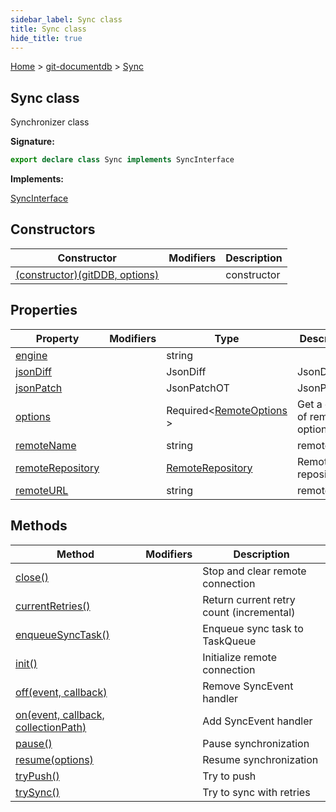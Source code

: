 ```yaml
---
sidebar_label: Sync class
title: Sync class
hide_title: true
---
```


[Home](./index.md) &gt; [git-documentdb](./git-documentdb.md) &gt; [Sync](./git-documentdb.sync.md)

## Sync class

Synchronizer class

<b>Signature:</b>

```typescript
export declare class Sync implements SyncInterface 
```
<b>Implements:</b>

[SyncInterface](./git-documentdb.syncinterface.md)

## Constructors

|  Constructor | Modifiers | Description |
|  --- | --- | --- |
|  [(constructor)(gitDDB, options)](./git-documentdb.sync._constructor_.md) |  | constructor |

## Properties

|  Property | Modifiers | Type | Description |
|  --- | --- | --- | --- |
|  [engine](./git-documentdb.sync.engine.md) |  | string |  |
|  [jsonDiff](./git-documentdb.sync.jsondiff.md) |  | JsonDiff | JsonDiff |
|  [jsonPatch](./git-documentdb.sync.jsonpatch.md) |  | JsonPatchOT | JsonPatch |
|  [options](./git-documentdb.sync.options.md) |  | Required&lt;[RemoteOptions](./git-documentdb.remoteoptions.md) &gt; | Get a clone of remote options |
|  [remoteName](./git-documentdb.sync.remotename.md) |  | string | remoteName |
|  [remoteRepository](./git-documentdb.sync.remoterepository.md) |  | [RemoteRepository](./git-documentdb.remoterepository.md) | Remote repository |
|  [remoteURL](./git-documentdb.sync.remoteurl.md) |  | string | remoteURL |

## Methods

|  Method | Modifiers | Description |
|  --- | --- | --- |
|  [close()](./git-documentdb.sync.close.md) |  | Stop and clear remote connection |
|  [currentRetries()](./git-documentdb.sync.currentretries.md) |  | Return current retry count (incremental) |
|  [enqueueSyncTask()](./git-documentdb.sync.enqueuesynctask.md) |  | Enqueue sync task to TaskQueue |
|  [init()](./git-documentdb.sync.init.md) |  | Initialize remote connection |
|  [off(event, callback)](./git-documentdb.sync.off.md) |  | Remove SyncEvent handler |
|  [on(event, callback, collectionPath)](./git-documentdb.sync.on.md) |  | Add SyncEvent handler |
|  [pause()](./git-documentdb.sync.pause.md) |  | Pause synchronization |
|  [resume(options)](./git-documentdb.sync.resume.md) |  | Resume synchronization |
|  [tryPush()](./git-documentdb.sync.trypush.md) |  | Try to push |
|  [trySync()](./git-documentdb.sync.trysync.md) |  | Try to sync with retries |

